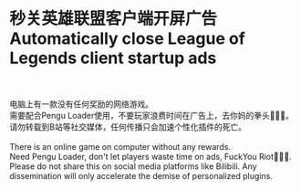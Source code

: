 # 秒关英雄联盟客户端开屏广告<br>Automatically close League of Legends client startup ads
<br>
<br>电脑上有一款没有任何奖励的网络游戏。
<br>需要配合Pengu Loader使用，不要玩家浪费时间在广告上，去你妈的拳头🖕🖕🖕。
<br>请勿转载到B站等社交媒体，任何传播只会加速个性化插件的死亡。
<br>
<br>There is an online game on computer without any rewards.
<br>Need Pengu Loader, don't let players waste time on ads, FuckYou Riot🖕🖕🖕.
<br>Please do not share this on social media platforms like Bilibili. Any dissemination will only accelerate the demise of personalized plugins.
